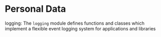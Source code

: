 # Personal Data

logging:
The `logging` module defines functions and classes which implement a flexible event logging system for applications and libraries
